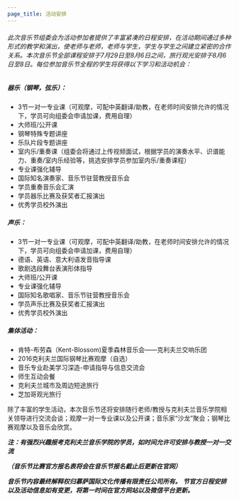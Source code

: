 ```yaml
---
page_title: 活动安排
---
```


###### 此次音乐节组委会为活动参加者提供了丰富紧凑的日程安排，在活动期间通过多种形式的教学和演出，使老师与老师，老师与学生，学生与学生之间建立紧密的合作关系。本次音乐节全部课程安排于7月29日至8月6日之间，旅行观光安排于8月6日至8日。每位参加音乐节全程的学生将获得以下学习和活动机会：

##### **器乐（钢琴，弦乐）：**

- 3节一对一专业课（可观摩，可配中英翻译/助教，在老师时间安排允许的情况下，学员可向组委会申请加课，费用自理）
- 大师班/公开课
- 钢琴特殊专题讲座
- 乐队片段专题讲座
- 室内乐/重奏课（组委会将通过上传视频面试，根据学员的演奏水平、识谱能力、重奏/室内乐经验等，挑选安排学员参加室内乐/重奏课程）
- 专业课强化辅导
- 国际知名演奏家、音乐节驻营教授音乐会
- 学员重奏音乐会汇演
- 学员器乐比赛及获奖者汇报演出
- 优秀学员校外演出

##### **声乐：**

- 3节一对一专业课（可观摩，可配中英翻译/助教，在老师时间安排允许的情况下，学员可向组委会申请加课，费用自理）
- 德语、英语、意大利语发音指导课
- 歌剧选段舞台表演形体指导
- 大师班/公开课
- 专业课强化辅导
- 国际知名歌唱家、音乐节驻营教授音乐会
- 学员声乐比赛及获奖者汇报演出
- 优秀学员校外演出

##### **集体活动：**

- 肯特-布劳森（Kent-Blossom)夏季森林音乐会——克利夫兰交响乐团
- 2016克利夫兰国际钢琴比赛观摩（自选）
- 音乐专业赴美学习深造-申请指导与信息交流会
- 师生互动会餐
- 克利夫兰城市及周边短途旅行
- 芝加哥观光旅行

除了丰富的学生活动，本次音乐节还将安排随行老师/教授与克利夫兰音乐学院相关领导进行交流会谈；观摩一对一专业课以及公开课；音乐家“沙龙”聚会；钢琴比赛观摩以及音乐会欣赏。

**_注：有强烈兴趣报考克利夫兰音乐学院的学员，如时间允许可安排与教授一对一交流_**

**_（音乐节比赛官方报名表将会在音乐节报名截止后更新在官网）_**

**_音乐节内容最终解释权归慕萨国际文化传播有限责任公司所有。_**
**_节官方日程安排以及活动信息如有变更，将第一时间在官方网站以及微信平台更新。_**
